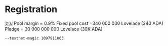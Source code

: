 # Registration


<aside>
🇿🇦 Pool margin = 0.9%
Fixed pool cost =340 000 000 Lovelace (340 ADA)
Pledge = 30 000 000 000 Lovelace (30K ADA)

</aside>

``` bash title="testnet.sh"
--testnet-magic 1097911063
```